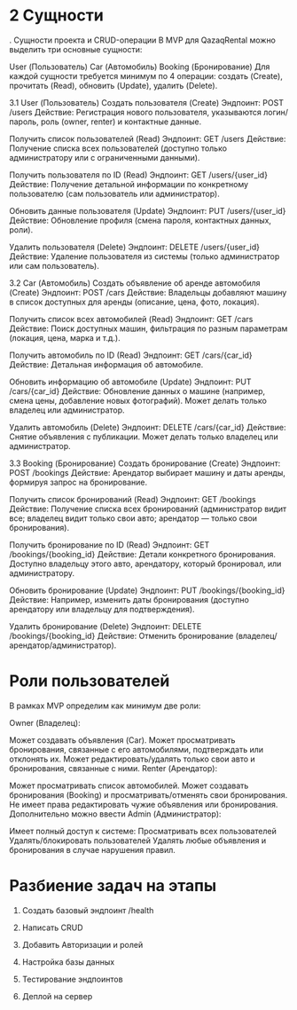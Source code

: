 # 2 Сущности
. Сущности проекта и CRUD-операции
В MVP для QazaqRental можно выделить три основные сущности:

User (Пользователь)
Car (Автомобиль)
Booking (Бронирование)
Для каждой сущности требуется минимум по 4 операции: создать (Create), прочитать (Read), обновить (Update), удалить (Delete).

3.1 User (Пользователь)
Создать пользователя (Create)
Эндпоинт: POST /users
Действие: Регистрация нового пользователя, указываются логин/пароль, роль (owner, renter) и контактные данные.

Получить список пользователей (Read)
Эндпоинт: GET /users
Действие: Получение списка всех пользователей (доступно только администратору или с ограниченными данными).

Получить пользователя по ID (Read)
Эндпоинт: GET /users/{user_id}
Действие: Получение детальной информации по конкретному пользователю (сам пользователь или администратор).

Обновить данные пользователя (Update)
Эндпоинт: PUT /users/{user_id}
Действие: Обновление профиля (смена пароля, контактных данных, роли).

Удалить пользователя (Delete)
Эндпоинт: DELETE /users/{user_id}
Действие: Удаление пользователя из системы (только администратор или сам пользователь).

3.2 Car (Автомобиль)
Создать объявление об аренде автомобиля (Create)
Эндпоинт: POST /cars
Действие: Владельцы добавляют машину в список доступных для аренды (описание, цена, фото, локация).

Получить список всех автомобилей (Read)
Эндпоинт: GET /cars
Действие: Поиск доступных машин, фильтрация по разным параметрам (локация, цена, марка и т.д.).

Получить автомобиль по ID (Read)
Эндпоинт: GET /cars/{car_id}
Действие: Детальная информация об автомобиле.

Обновить информацию об автомобиле (Update)
Эндпоинт: PUT /cars/{car_id}
Действие: Обновление данных о машине (например, смена цены, добавление новых фотографий). Может делать только владелец или администратор.

Удалить автомобиль (Delete)
Эндпоинт: DELETE /cars/{car_id}
Действие: Снятие объявления с публикации. Может делать только владелец или администратор.

3.3 Booking (Бронирование)
Создать бронирование (Create)
Эндпоинт: POST /bookings
Действие: Арендатор выбирает машину и даты аренды, формируя запрос на бронирование.

Получить список бронирований (Read)
Эндпоинт: GET /bookings
Действие: Получение списка всех бронирований (администратор видит все; владелец видит только свои авто; арендатор — только свои бронирования).

Получить бронирование по ID (Read)
Эндпоинт: GET /bookings/{booking_id}
Действие: Детали конкретного бронирования. Доступно владельцу этого авто, арендатору, который бронировал, или администратору.

Обновить бронирование (Update)
Эндпоинт: PUT /bookings/{booking_id}
Действие: Например, изменить даты бронирования (доступно арендатору или владельцу для подтверждения).

Удалить бронирование (Delete)
Эндпоинт: DELETE /bookings/{booking_id}
Действие: Отменить бронирование (владелец/арендатор/администратор).




#  Роли пользователей
В рамках MVP определим как минимум две роли:

Owner (Владелец):

Может создавать объявления (Car).
Может просматривать бронирования, связанные с его автомобилями, подтверждать или отклонять их.
Может редактировать/удалять только свои авто и бронирования, связанные с ними.
Renter (Арендатор):

Может просматривать список автомобилей.
Может создавать бронирования (Booking) и просматривать/отменять свои бронирования.
Не имеет права редактировать чужие объявления или бронирования.
Дополнительно можно ввести Admin (Администратор):

Имеет полный доступ к системе:
Просматривать всех пользователей
Удалять/блокировать пользователей
Удалять любые объявления и бронирования в случае нарушения правил.





#  Разбиение задач на этапы 

1. Создать базовый эндпоинт /health

2. Написать CRUD 

3. Добавить Авторизации и ролей

4. Настройка базы данных

5.  Тестирование эндпоинтов

6. Деплой на сервер